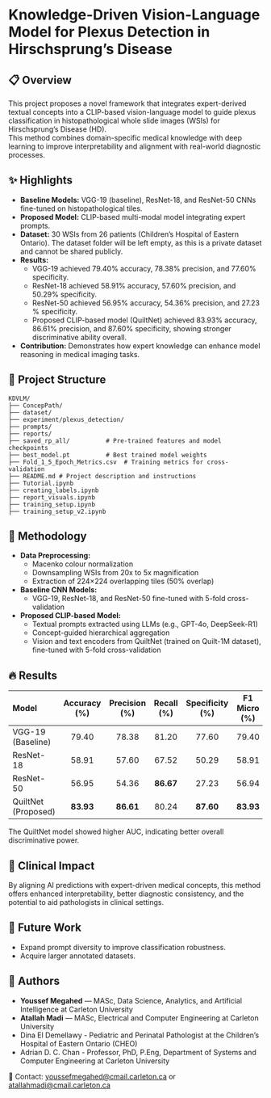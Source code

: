 # Knowledge-Driven Vision-Language Model for Plexus Detection in Hirschsprung’s Disease
## 📋 Overview

This project proposes a novel framework that integrates expert-derived textual concepts into a CLIP-based vision-language model to guide plexus classification in histopathological whole slide images (WSIs) for Hirschsprung’s Disease (HD).  
This method combines domain-specific medical knowledge with deep learning to improve interpretability and alignment with real-world diagnostic processes.

## ✨ Highlights

- **Baseline Models:** VGG-19 (baseline), ResNet-18, and ResNet-50 CNNs fine-tuned on histopathological tiles. 
- **Proposed Model:** CLIP-based multi-modal model integrating expert prompts.
- **Dataset:** 30 WSIs from 26 patients (Children’s Hospital of Eastern Ontario). The dataset folder will be left empty, as this is a private dataset and cannot be shared publicly. 
- **Results:**  
  - VGG-19 achieved 79.40% accuracy, 78.38% precision, and 77.60% specificity.
  - ResNet-18 achieved 58.91% accuracy, 57.60% precision, and 50.29% specificity.  
  - ResNet-50 achieved 56.95% accuracy, 54.36% precision, and 27.23 % specificity.  
  - Proposed CLIP-based model (QuiltNet) achieved 83.93% accuracy, 86.61% precision, and 87.60% specificity, showing stronger discriminative ability overall.  
- **Contribution:** Demonstrates how expert knowledge can enhance model reasoning in medical imaging tasks.

## 📂 Project Structure
```
KDVLM/
├── ConcepPath/
├── dataset/
├── experiment/plexus_detection/
├── prompts/
├── reports/
├── saved_rp_all/          # Pre-trained features and model checkpoints
├── best_model.pt          # Best trained model weights
├── Fold_1_5_Epoch_Metrics.csv  # Training metrics for cross-validation
├── README.md # Project description and instructions
├── Tutorial.ipynb
├── creating_labels.ipynb
├── report_visuals.ipynb
├── training_setup.ipynb
├── training_setup_v2.ipynb
```

## 🧪 Methodology

- **Data Preprocessing:**
  - Macenko colour normalization
  - Downsampling WSIs from 20x to 5x magnification
  - Extraction of 224×224 overlapping tiles (50% overlap)
- **Baseline CNN Models:**
  - VGG-19, ResNet-18, and ResNet-50 fine-tuned with 5-fold cross-validation 
- **Proposed CLIP-based Model:**
  - Textual prompts extracted using LLMs (e.g., GPT-4o, DeepSeek-R1)
  - Concept-guided hierarchical aggregation
  - Vision and text encoders from QuiltNet (trained on Quilt-1M dataset), fine-tuned with 5-fold cross-validation 

## 🔥 Results

| Model                | Accuracy (%) | Precision (%) | Recall (%) | Specificity (%) | F1 Micro (%) | F1 Macro (%) | AUC (%) |
|:---------------------|:------------:|:-------------:|:----------:|:---------------:|:------------:|:------------:|:-------:|
| VGG-19 (Baseline)    | 79.40        | 78.38         | 81.20      | 77.60           | 79.40        | 79.02        | 89.13   |
| ResNet-18            | 58.91        | 57.60         | 67.52      | 50.29           | 58.91        | 55.74        | 64.12   |
| ResNet-50            | 56.95        | 54.36         | **86.67**  | 27.23           | 56.94        | 51.53        | 64.67   |
| QuiltNet (Proposed)  | **83.93**    | **86.61**     | 80.24      | **87.60**       | **83.93**    | **83.86**    | **91.76** |

The QuiltNet model showed higher AUC, indicating better overall discriminative power.

## 🏥 Clinical Impact

By aligning AI predictions with expert-driven medical concepts, this method offers enhanced interpretability, better diagnostic consistency, and the potential to aid pathologists in clinical settings.

## 🚀 Future Work

- Expand prompt diversity to improve classification robustness.
- Acquire larger annotated datasets.

## 🤝 Authors

- **Youssef Megahed** — MASc, Data Science, Analytics, and Artificial Intelligence at Carleton University
- **Atallah Madi** — MASc, Electrical and Computer Engineering at Carleton University
- Dina El Demellawy - Pediatric and Perinatal Pathologist at the Children’s Hospital of Eastern Ontario (CHEO)
- Adrian D. C. Chan - Professor, PhD, P.Eng, Department of Systems and Computer Engineering at Carleton University

📧 Contact: youssefmegahed@cmail.carleton.ca or atallahmadi@cmail.carleton.ca
